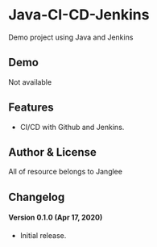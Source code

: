 # Java-CI-CD-Jenkins #

Demo project using Java and Jenkins

## Demo ##
Not available

## Features ##
- CI/CD with Github and Jenkins.

## Author & License
All of resource belongs to Janglee


## Changelog ##
#### Version 0.1.0 (Apr 17, 2020) ####
- Initial release.
